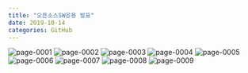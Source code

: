 ```yaml
---
title: "오픈소스SW응용 발표"
date: 2019-10-14
categories: GitHub
---
```

<img src="https://i.postimg.cc/SQwy7LNd/page-0001.png" alt="page-0001"/>
<img src="https://i.postimg.cc/9FZcx4Dh/page-0002.png" alt="page-0002"/>
<img src="https://i.postimg.cc/j2NYk9dX/page-0003.png" alt="page-0003"/>
<img src="https://i.postimg.cc/4djTPZZy/page-0004.png" alt="page-0004"/>
<img src="https://i.postimg.cc/MTnS1HCg/page-0005.png" alt="page-0005"/>
<img src="https://i.postimg.cc/MZjwTcbQ/page-0006.png" alt="page-0006"/>
<img src="https://i.postimg.cc/MK2SjWdr/page-0007.png" alt="page-0007"/>
<img src="https://i.postimg.cc/mrX4cC5Q/page-0008.png" alt="page-0008"/>
<img src="https://i.postimg.cc/rpFcFQQV/page-0009.png" alt="page-0009"/>

